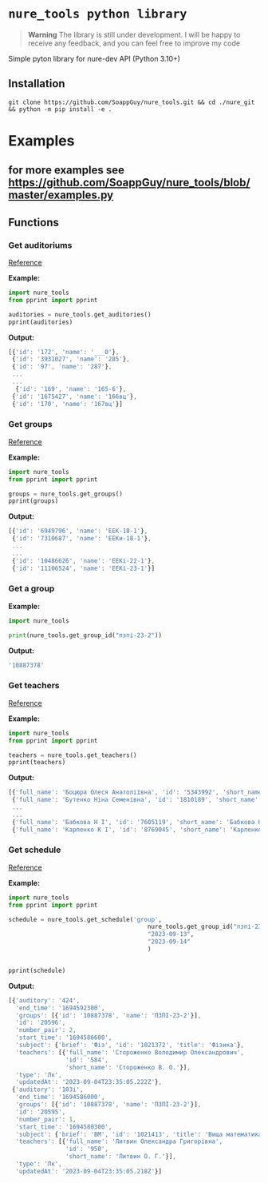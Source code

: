 # `nure_tools python library`

> **Warning**
> The library is still under development. I will be happy to receive any feedback, and you can feel free to improve my code

Simple pyton library for nure-dev API
(Python 3.10+)
## Installation

```shell
git clone https://github.com/SoappGuy/nure_tools.git && cd ./nure_git && python -m pip install -e .
```

# Examples
## for more examples see https://github.com/SoappGuy/nure_tools/blob/master/examples.py


## Functions

### Get auditoriums

[Reference](https://nure-dev.pp.ua/#%D0%B7%D0%B0%D0%BF%D0%B8%D1%82-%D0%BD%D0%B0-%D0%B0%D1%83%D0%B4%D0%B8%D1%82%D0%BE%D1%80%D1%96%D1%97)

**Example:**

```python
import nure_tools
from pprint import pprint

auditories = nure_tools.get_auditories()
pprint(auditories)    
```

**Output:**

```ts
[{'id': '172', 'name': '___0'},
 {'id': '3931027', 'name': '285'},
 {'id': '97', 'name': '287'},
 ...
 ...
  {'id': '169', 'name': '165-6'},
 {'id': '1675427', 'name': '166вц'},
 {'id': '170', 'name': '167вц'}]
```


### Get groups

[Reference](https://nure-dev.pp.ua/#%D0%B7%D0%B0%D0%BF%D0%B8%D1%82-%D0%BD%D0%B0-%D0%B3%D1%80%D1%83%D0%BF%D0%B8)

**Example:**

```python
import nure_tools
from pprint import pprint

groups = nure_tools.get_groups()
pprint(groups)
```

**Output:**

```ts
[{'id': '6949796', 'name': 'ЕЕК-18-1'},
 {'id': '7310687', 'name': 'ЕЕКи-18-1'},
 ...
 ...
 {'id': '10486626', 'name': 'ЕЕКі-22-1'},
 {'id': '11106524', 'name': 'ЕЕКі-23-1'}]
```

### Get a group

**Example:**

```python
import nure_tools

print(nure_tools.get_group_id("пзпі-23-2"))
```

**Output:**

```ts
'10887378'
```

### Get teachers

[Reference](https://nure-dev.pp.ua/#%D0%B7%D0%B0%D0%BF%D0%B8%D1%82-%D0%BD%D0%B0-%D0%B2%D0%B8%D0%BA%D0%BB%D0%B0%D0%B4%D0%B0%D1%87%D1%96%D0%B2)

**Example:**

```python
import nure_tools
from pprint import pprint

teachers = nure_tools.get_teachers()
pprint(teachers)

```

**Output:**

```ts
[{'full_name': 'Боцюра Олеся Анатоліївна', 'id': '5343992', 'short_name': 'Боцюра О. А.'},
 {'full_name': 'Бутенко Ніна Семенівна', 'id': '1810189', 'short_name': 'Бутенко Н. С.'},
 ...
 ...
 {'full_name': 'Бабкова Н І', 'id': '7605119', 'short_name': 'Бабкова Н. І.'},
 {'full_name': 'Карпенко К І', 'id': '8769045', 'short_name': 'Карпенко К. І.'}]
```


### Get schedule

[Reference](https://nure-dev.pp.ua/#%D0%B7%D0%B0%D0%BF%D0%B8%D1%82-%D0%BD%D0%B0-%D1%80%D0%BE%D0%B7%D0%BA%D0%BB%D0%B0%D0%B4)

**Example:**

```python
import nure_tools
from pprint import pprint

schedule = nure_tools.get_schedule('group',
                                       nure_tools.get_group_id("пзпі-23-2"),
                                       "2023-09-13",
                                       "2023-09-14"
                                       )


pprint(schedule)


```

**Output:**

```ts
[{'auditory': '424',
  'end_time': '1694592300',
  'groups': [{'id': '10887378', 'name': 'ПЗПІ-23-2'}],
  'id': '20596',
  'number_pair': 2,
  'start_time': '1694586600',
  'subject': {'brief': 'Фіз', 'id': '1021372', 'title': 'Фізика'},
  'teachers': [{'full_name': 'Стороженко Володимир Олександрович',
                'id': '584',
                'short_name': 'Стороженко В. О.'}],
  'type': 'Лк',
  'updatedAt': '2023-09-04T23:35:05.222Z'},
 {'auditory': '103і',
  'end_time': '1694586000',
  'groups': [{'id': '10887378', 'name': 'ПЗПІ-23-2'}],
  'id': '20595',
  'number_pair': 1,
  'start_time': '1694580300',
  'subject': {'brief': 'ВМ', 'id': '1021413', 'title': 'Вища математика'},
  'teachers': [{'full_name': 'Литвин Олександра Григорівна',
                'id': '950',
                'short_name': 'Литвин О. Г.'}],
  'type': 'Лк',
  'updatedAt': '2023-09-04T23:35:05.218Z'}]
```